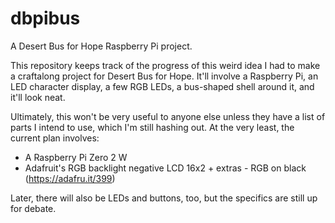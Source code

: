# dbpibus

A Desert Bus for Hope Raspberry Pi project.

This repository keeps track of the progress of this weird idea I had to make a craftalong project for Desert Bus for Hope.  It'll involve a Raspberry Pi, an LED character display, a few RGB LEDs, a bus-shaped shell around it, and it'll look neat.

Ultimately, this won't be very useful to anyone else unless they have a list of parts I intend to use, which I'm still hashing out.  At the very least, the current plan involves:

- A Raspberry Pi Zero 2 W
- Adafruit's RGB backlight negative LCD 16x2 + extras - RGB on black (https://adafru.it/399)

Later, there will also be LEDs and buttons, too, but the specifics are still up for debate.
